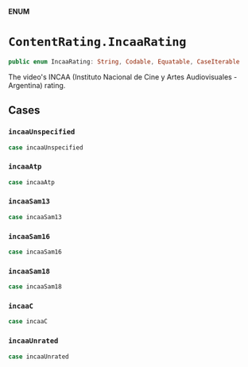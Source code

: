 **ENUM**

# `ContentRating.IncaaRating`

```swift
public enum IncaaRating: String, Codable, Equatable, CaseIterable
```

The video's INCAA (Instituto Nacional de Cine y Artes Audiovisuales - Argentina) rating.

## Cases
### `incaaUnspecified`

```swift
case incaaUnspecified
```

### `incaaAtp`

```swift
case incaaAtp
```

### `incaaSam13`

```swift
case incaaSam13
```

### `incaaSam16`

```swift
case incaaSam16
```

### `incaaSam18`

```swift
case incaaSam18
```

### `incaaC`

```swift
case incaaC
```

### `incaaUnrated`

```swift
case incaaUnrated
```
